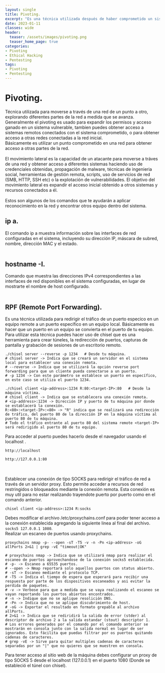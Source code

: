 ```yaml
---
layout: single
title: Pivoting.
excerpt: "Es una técnica utilizada después de haber comprometido un sistema y así acceder a otros sistemas interconectados."
date: 2023-01-11
classes: wide
header:
  teaser: /assets/images/pivoting.png
  teaser_home_page: true
categories:
- Pivoting
- Ethical Hacking
- Pentesting
tags:
- Pivoting
- Pentesting
---
```


# Pivoting.
Técnica utilizada para moverse a través de una red de un punto a otro, explorando diferentes partes de la red a medida que se avanza. Generalmente el pivoting es usado para expandir los permisos y acceso ganado en un sistema vulnerable, tambien puedes obtener acceso a sistemas remotos conectados con el sistema comprometido, o para obtener acceso a otras redes conectadas a la red inicial.<br>
Básicamente es utilizar un punto comprometido en una red para obtener acceso a otras partes de la red.<br><br>
El movimiento lateral es la capacidad de un atacante para moverse a tráves de una red y obtener acceso a diferentes sistemas haciendo uso de credenciales obtenidas, propagación de malware, técnicas de ingenieria social, herramientas de gestión remota, scripts, uso de servicios de red (SMB, HTTP, SSH etc) o la explotación de vulnerabilidades. El objetivo del movimiento lateral es expandir el acceso inicial obtenido a otros sistemas y recursos conectados a él.
<br><br>
Estos son algunos de los comandos que te ayudarán a aplicar reconocimiento en la red y encontrar otros equipo dentro del sistema.<br>
## ip a.
El comando ip a muestra información sobre las interfaces de red configuradas en el sistema, incluyendo su dirección IP, máscara de subred, nombre, dirección MAC y el estado.
<br><br>
## hostname -I.
Comando que muestra las direcciones IPv4 correspondientes a las interfaces de red disponibles en el sistema configuradas, en lugar de mostrarte el nombre de host configurado.<br><br>
## RPF (Remote Port Forwarding).
Es una técnica utilizada para redirigir el tráfico de un puerto especico en un equipo remote a un puerto específico en un equipo local. Básicamente es hacer que un puerto en un equipo se convierta en el puerto de tu equipo.<br>
Para utilizar esta técnica puedes hacer uso de chisel que es una herramienta para crear túneles, la redirección de puertos, capturas de pantalla y grabación de sesiones de un escritorio remoto.<br>
```
./chisel server --reverse -p 1234	# Desde tu máquina.
# chisel server -> Indica que se creará un servidor en el sistema local para establecer una conexión remota.
# --reverse -> Indica que se utilizará la opción reverse port forwarding para que un cliente pueda conectarse a un puerto.
# -p 1234 -> Con este parámetro se establece un puerto en específico, en este caso se utiliza el puerto 1234.
```
```
./chisel client <ip-address>:1234 R:80:<target-IP>:80	# Desde la máquina víctima.
# chisel client -> Indica que se establecera una conexión remota.
# <ip-address>:1234 -> Dirección IP y puerto de tu máquina por donde se establacerá la conexión.
R:<80>:<target-IP>:<80> -> "R" indica que se realizará una redirección de tráfico, del puerto 80 de la dirección IP en la máquina víctima al puerto 80 de tu máquina. 
# Todo el tráfico entrante al puerto 80 del sistema remote <target-IP> será redirigido al puerto 80 de tu equipo.
```
Para acceder al puerto puedes hacerlo desde el navegador usando el localhost .
```
http://localhost

http://127.0.0.1:80
```
<br><br>
Establecer una conexión de tipo SOCKS para redirigir el tráfico de red a través de un servidor proxy. Esto permite acceder a recursos de red restringidos o bloqueados mediante la conexión remota. Esta conexión es muy util para no estar realizando trayendote puerto por puerto como en el comando anterior.
```
chisel client <ip-address>:1234 R:socks
```
Debes modíficar el archivo /etc/proxychains.conf para poder tener acceso a la conexión establecida agregando la siguiente linea al final del archivo.<br>
`` socks5 127.0.0.1 1080 ``.<br>
Realizar un escaneo de puertos usando proxychains.
```
proxychains nmap -p- --open -sT -T5 -v -n -Pn <ip-address> -oG allPorts 2>&1 | grep -vE "timeout|OK"

# proxychains nmap -> Indica que se utilizará nmap para realizar el escaneo de puertos aprovechandose de la conexión socks5 establecida.
# -p- -> Escaneo a 65535 puertos.
# --open -> Nmap reportará solo aquellos puertos con status abierto.
# -sT -> Escaneo mediante el protocolo TCP.
# -T5 -> Indica el tiempo de espera que esperará para recibir una respuesta por parte de los dispositivos escaneados y asi evitar la perdida de paquetes.  
# -v -> Verbose para que a medida que se vaya realizando el escaneo se vayan reportando los puertos abiertos encontrados.
# -n -> Indique que no se aplique resolición DNS.
# -Pn -> Indica que no se aplique discubrimiento de host.
# -oG -> Exportar el resultado en formato grepable al archivo allPorts.
# 2>&1 -> Indica que se rediridirá la salida de error (stder) al descriptor de archivo 2 a la salida estandar (stout) descriptor 1.
# Los errores generados por el comando por el comando anterior se mostrarán en consola junto con la salida normal en lugar de ser ignorados. Esto fácilita que puedas filtrar por os puertos quitando cadenas de caracteres.
# grep -vE -> Sirve para quitar multiples cadenas de caracteres separadas por un "|" que no quieres que se muestren en consola.
```
Para tener acceso al sitio web de la máquina debes configurar un proxy de tipo SOCKS 5 desde el localhost (127.0.0.1) en el puerto 1080 (Donde se estableció el túnel con chisel).

